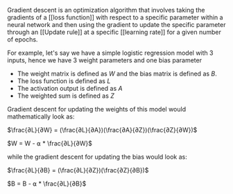 Gradient descent is an optimization algorithm that involves taking the gradients of a [[loss function]] with respect to a specific parameter within a neural network and then using the gradient to update the specific parameter through an [[Update rule]] at a specific [[learning rate]] for a given number of epochs.

For example, let's say we have a simple logistic regression model with 3 inputs, hence we have 3 weight parameters and one bias parameter

- The weight matrix is defined as $W$ and the bias matrix is defined as $B$.
- The loss function is defined as $L$
- The activation output is defined as $A$
- The weighted sum is defined as $Z$

Gradient descent for updating the weights of this model would mathematically look as:

$\frac{∂L}{∂W} = (\frac{∂L}{∂A})(\frac{∂A}{∂Z})(\frac{∂Z}{∂W})$

$W = W - ⍺ * \frac{∂L}{∂W}$

while the gradient descent for updating the bias would look as:

$\frac{∂L}{∂B} = (\frac{∂L}{∂Z})(\frac{∂Z}{∂B})$

$B = B - ⍺ * \frac{∂L}{∂B}$

